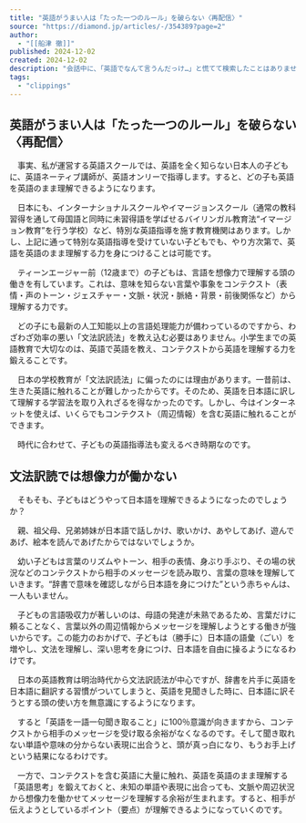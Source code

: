 ```yaml
---
title: "英語がうまい人は「たった一つのルール」を破らない〈再配信〉"
source: "https://diamond.jp/articles/-/354389?page=2"
author:
  - "[[船津 徹]]"
published: 2024-12-02
created: 2024-12-02
description: "会話中に、「英語でなんて言うんだっけ…」と慌てて検索したことはありませんか。これは、日本の学校英語で身についてしまう、英語力をダメにする悪癖です。しかし、「たった一つのルール」さえ守れば、英語はたちまち上手になります。これから英語を習得する日本の子どもたちには、特に有効です。"
tags:
  - "clippings"
---
```

## 英語がうまい人は「たった一つのルール」を破らない〈再配信〉

　事実、私が運営する英語スクールでは、英語を全く知らない日本人の子どもに、英語ネーティブ講師が、英語オンリーで指導します。すると、どの子も英語を英語のまま理解できるようになります。

　日本にも、インターナショナルスクールやイマージョンスクール（通常の教科習得を通して母国語と同時に未習得語を学ばせるバイリンガル教育法“イマージョン教育”を行う学校）など、特別な英語指導を施す教育機関はあります。しかし、上記に通って特別な英語指導を受けていない子どもでも、やり方次第で、英語を英語のまま理解する力を身につけることは可能です。

　ティーンエージャー前（12歳まで）の子どもは、言語を想像力で理解する頭の働きを有しています。これは、意味を知らない言葉や事象をコンテクスト（表情・声のトーン・ジェスチャー・文脈・状況・脈絡・背景・前後関係など）から理解する力です。

　どの子にも最新の人工知能以上の言語処理能力が備わっているのですから、わざわざ効率の悪い「文法訳読法」を教え込む必要はありません。小学生までの英語教育で大切なのは、英語で英語を教え、コンテクストから英語を理解する力を鍛えることです。

　日本の学校教育が「文法訳読法」に偏ったのには理由があります。一昔前は、生きた英語に触れることが難しかったからです。そのため、英語を日本語に訳して理解する学習法を取り入れざるを得なかったのです。しかし、今はインターネットを使えば、いくらでもコンテクスト（周辺情報）を含む英語に触れることができます。

　時代に合わせて、子どもの英語指導法も変えるべき時期なのです。

## 文法訳読では想像力が働かない

　そもそも、子どもはどうやって日本語を理解できるようになったのでしょうか？

　親、祖父母、兄弟姉妹が日本語で話しかけ、歌いかけ、あやしてあげ、遊んであげ、絵本を読んであげたからではないでしょうか。

　幼い子どもは言葉のリズムやトーン、相手の表情、身ぶり手ぶり、その場の状況などのコンテクストから相手のメッセージを読み取り、言葉の意味を理解していきます。“辞書で意味を確認しながら日本語を身につけた”という赤ちゃんは、一人もいません。

　子どもの言語吸収力が著しいのは、母語の発達が未熟であるため、言葉だけに頼ることなく、言葉以外の周辺情報からメッセージを理解しようとする働きが強いからです。この能力のおかげで、子どもは（勝手に）日本語の語彙（ごい）を増やし、文法を理解し、深い思考を身につけ、日本語を自由に操るようになるわけです。

　日本の英語教育は明治時代から文法訳読法が中心ですが、辞書を片手に英語を日本語に翻訳する習慣がついてしまうと、英語を見聞きした時に、日本語に訳そうとする頭の使い方を無意識にするようになります。

　すると「英語を一語一句聞き取ること」に100％意識が向きますから、コンテクストから相手のメッセージを受け取る余裕がなくなるのです。そして聞き取れない単語や意味の分からない表現に出合うと、頭が真っ白になり、もうお手上げという結果になるわけです。

　一方で、コンテクストを含む英語に大量に触れ、英語を英語のまま理解する「英語思考」を鍛えておくと、未知の単語や表現に出合っても、文脈や周辺状況から想像力を働かせてメッセージを理解する余裕が生まれます。すると、相手が伝えようとしているポイント（要点）が理解できるようになっていくのです。